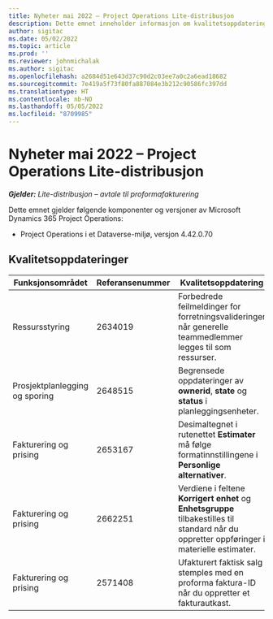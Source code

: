 ```yaml
---
title: Nyheter mai 2022 – Project Operations Lite-distribusjon
description: Dette emnet inneholder informasjon om kvalitetsoppdateringene som er tilgjengelige i utgivelsen av Microsoft Dynamics 365 Project Operations Lite-distribusjon fra mai 2022.
author: sigitac
ms.date: 05/02/2022
ms.topic: article
ms.prod: ''
ms.reviewer: johnmichalak
ms.author: sigitac
ms.openlocfilehash: a2684d51e643d37c90d2c03ee7a0c2a6ead18682
ms.sourcegitcommit: 7e419a5f73f80fa887084e3b212c90586fc397dd
ms.translationtype: HT
ms.contentlocale: nb-NO
ms.lasthandoff: 05/05/2022
ms.locfileid: "8709985"
---
```

# <a name="whats-new-may-2022---project-operations-lite-deployment"></a>Nyheter mai 2022 – Project Operations Lite-distribusjon

_**Gjelder:** Lite-distribusjon – avtale til proformafakturering_

Dette emnet gjelder følgende komponenter og versjoner av Microsoft Dynamics 365 Project Operations:

- Project Operations i et Dataverse-miljø, versjon 4.42.0.70

## <a name="quality-updates"></a>Kvalitetsoppdateringer

| Funksjonsområdet | Referansenummer | Kvalitetsoppdatering |
| --- | --- | --- |
| Ressursstyring | 2634019 | Forbedrede feilmeldinger for forretningsvalideringer når generelle teammedlemmer legges til som ressurser. |
| Prosjektplanlegging og sporing | 2648515 | Begrensede oppdateringer av **ownerid**, **state** og **status** i planleggingsenheter. |
| Fakturering og prising | 2653167 | Desimaltegnet i rutenettet **Estimater** må følge formatinnstillingene i **Personlige alternativer**. |
| Fakturering og prising| 2662251 | Verdiene i feltene **Korrigert enhet** og **Enhetsgruppe** tilbakestilles til standard når du oppretter oppføringer i materielle estimater. |
| Fakturering og prising| 2571408 | Ufakturert faktisk salg stemples med en proforma faktura-ID når du oppretter et fakturautkast. |
